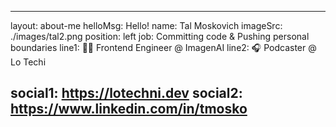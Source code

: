 ---
layout: about-me
helloMsg: Hello!
name: Tal Moskovich
imageSrc: ./images/tal2.png
position: left
job: Committing code & Pushing personal boundaries
line1: 🧑‍💻 Frontend Engineer @ ImagenAI
line2: 🎧 Podcaster @ Lo Techi

social1: https://lotechni.dev
social2: https://www.linkedin.com/in/tmosko
 ---


<style>
    .about-me
    {
        background: #000000;
    }
</style>
